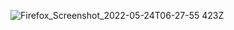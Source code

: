![Firefox_Screenshot_2022-05-24T06-27-55 423Z](https://user-images.githubusercontent.com/60251000/169963877-dca76c43-9ed6-4e9b-bceb-1f3733f043b2.png)
